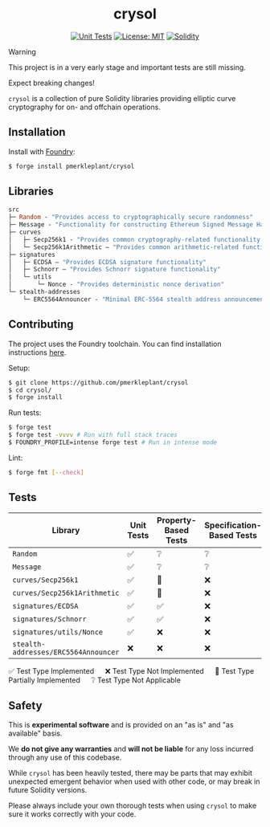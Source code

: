 <div align="center">

<h1>crysol</h1>

<a href="">[![Unit Tests][tests-shield]][tests-shield-url]</a>
<a href="">[![License: MIT][license-shield]][license-shield-url]</a>
<a href="">[![Solidity][solidity-shield]][solidity-shield-url]</a>

</div>

> [!WARNING]
>
> This project is in a very early stage and important tests are still missing.
>
> Expect breaking changes!

`crysol` is a collection of pure Solidity libraries providing elliptic curve cryptography for on- and offchain operations.

## Installation

Install with [Foundry](https://getfoundry.sh/):

```bash
$ forge install pmerkleplant/crysol
```

## Libraries

```ml
src
├─ Random - "Provides access to cryptographically secure randomness"
├─ Message - "Functionality for constructing Ethereum Signed Message Hashes"
├─ curves
│   ├─ Secp256k1 - "Provides common cryptography-related functionality for the secp256k1 elliptic curve"
│   └─ Secp256k1Arithmetic — "Provides common arithmetic-related functionality for the secp256k1 elliptic curve"
├─ signatures
│   ├─ ECDSA — "Provides ECDSA signature functionality"
│   ├─ Schnorr — "Provides Schnorr signature functionality"
│   └─ utils
│       └─ Nonce - "Provides deterministic nonce derivation"
└─ stealth-addresses
    └─ ERC5564Announcer - "Minimal ERC-5564 stealth address announcement contract and interface"
```

## Contributing

The project uses the Foundry toolchain. You can find installation instructions [here](https://getfoundry.sh/).

Setup:

```bash
$ git clone https://github.com/pmerkleplant/crysol
$ cd crysol/
$ forge install
```

Run tests:

```bash
$ forge test
$ forge test -vvvv # Run with full stack traces
$ FOUNDRY_PROFILE=intense forge test # Run in intense mode
```

Lint:

```bash
$ forge fmt [--check]
```

## Tests

| **Library**                              | **Unit Tests** | **Property-Based Tests** | **Specification-Based Tests** |
| ---------------------------------------- | -------------- | ------------------------ | ----------------------------- |
| `Random`                                 | ✅              | ❔                        | ❔                             |
| `Message`                                | ✅              | ❔                        | ❔                             |
| `curves/Secp256k1`                       | ✅              | 🚧                        | ❌                             |
| `curves/Secp256k1Arithmetic`             | ✅              | 🚧                        | ❌                             |
| `signatures/ECDSA`                       | ✅              | ✅                        | ❌                             |
| `signatures/Schnorr`                     | ✅              | ✅                        | ❌                             |
| `signatures/utils/Nonce`                 | ✅              | ❌                        | ❌                             |
| `stealth-addresses/ERC5564Announcer`     | ❌              | ❌                        | ❌                             |

✅ Test Type Implemented &emsp; ❌ Test Type Not Implemented &emsp; 🚧 Test Type Partially Implemented &emsp; ❔ Test Type Not Applicable

## Safety

This is **experimental software** and is provided on an "as is" and "as available" basis.

We **do not give any warranties** and **will not be liable** for any loss incurred through any use of this codebase.

While `crysol` has been heavily tested, there may be parts that may exhibit unexpected emergent behavior when used with other code, or may break in future Solidity versions.

Please always include your own thorough tests when using `crysol` to make sure it works correctly with your code.

<!--- Shields -->
[tests-shield]: https://github.com/pmerkleplant/crysol/actions/workflows/unit-tests.yml/badge.svg
[tests-shield-url]: https://github.com/pmerkleplant/crysol/actions/workflows/unit-tests.yml
[license-shield]: https://img.shields.io/badge/License-MIT-yellow.svg
[license-shield-url]: https://opensource.org/licenses/MIT
[solidity-shield]: https://img.shields.io/badge/solidity-%3E=0.8.16%20%3C=0.8.23-aa6746
[solidity-shield-url]: https://github.com/pmerkleplant/crysol/actions/workflows/solc-version-tests.yml
